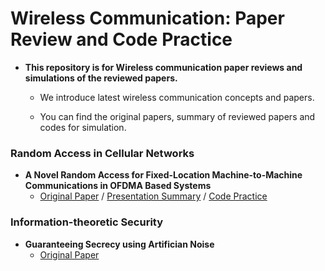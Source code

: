 # Wireless Communication: Paper Review and Code Practice
* **This repository is for Wireless communication paper reviews and simulations of the reviewed papers.**

  * We introduce latest wireless communication concepts and papers.

   * You can find the original papers, summary of reviewed papers and codes for simulation.

### Random Access in Cellular Networks
* **A Novel Random Access for Fixed-Location Machine-to-Machine Communications in OFDMA Based Systems**
  * [Original Paper](https://ieeexplore.ieee.org/abstract/document/6249701) / [Presentation Summary](https://docs.google.com/presentation/d/1Beofxq3hwaq4MCLvSkrLJKdvMrQdDCt-/edit#slide=id.p11) / [Code Practice](https://github.com/vasmanya/Wireless-Communication-Paper-Review-and-Code-Practice/blob/main/Wireless%20Communication/Codes/RA_Fixed_Location_OFDM.m)

### Information-theoretic Security
* **Guaranteeing Secrecy using Artifician Noise**
  * [Original Paper](https://ieeexplore.ieee.org/abstract/document/4543070)
